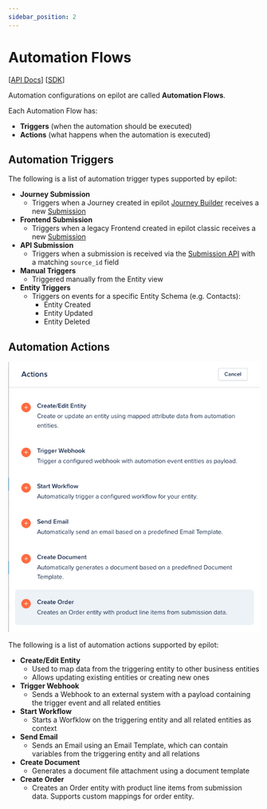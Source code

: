```yaml
---
sidebar_position: 2
---
```


# Automation Flows

[[API Docs](/api/automation#tag/flows)]
[[SDK](https://www.npmjs.com/package/@epilot/automation-client)]

Automation configurations on epilot are called **Automation Flows**.

Each Automation Flow has:

- **Triggers** (when the automation should be executed)
- **Actions** (what happens when the automation is executed)

## Automation Triggers

The following is a list of automation trigger types supported by epilot:

- **Journey Submission**
  - Triggers when a Journey created in epilot [Journey Builder](/docs/journeys/journey-builder) receives a new [Submission](/docs/journeys/submissions)
- **Frontend Submission**
  - Triggers when a legacy Frontend created in epilot classic receives a new [Submission](/docs/journeys/submissions)
- **API Submission**
  - Triggers when a submission is received via the [Submission API](/api/submission) with a matching `source_id` field
- **Manual Triggers**
  - Triggered manually from the Entity view
- **Entity Triggers**
  - Triggers on events for a specific Entity Schema (e.g. Contacts):
    - Entity Created
    - Entity Updated
    - Entity Deleted

## Automation Actions

![Automation Actions](../../static/img/automation-actions.png)

The following is a list of automation actions supported by epilot:

- **Create/Edit Entity**
  - Used to map data from the triggering entity to other business entities
  - Allows updating existing entities or creating new ones
- **Trigger Webhook**
  - Sends a Webhook to an external system with a payload containing the trigger event and all related entities
- **Start Workflow**
  - Starts a Worfklow on the triggering entity and all related entities as context
- **Send Email**
  - Sends an Email using an Email Template, which can contain variables from the triggering entity and all relations
- **Create Document**
  - Generates a document file attachment using a document template
- **Create Order**
  - Creates an Order entity with product line items from submission data. Supports custom mappings for order entity.
